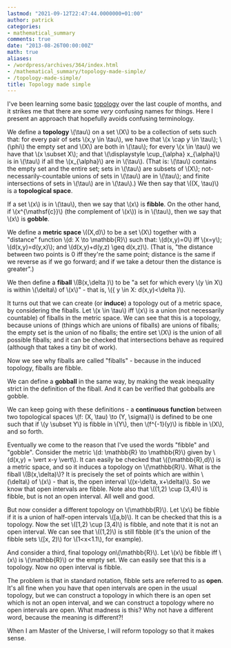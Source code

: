 ```yaml
---
lastmod: "2021-09-12T22:47:44.0000000+01:00"
author: patrick
categories:
- mathematical_summary
comments: true
date: "2013-08-26T00:00:00Z"
math: true
aliases:
- /wordpress/archives/364/index.html
- /mathematical_summary/topology-made-simple/
- /topology-made-simple/
title: Topology made simple
---
```

I've been learning some basic [topology][1] over the last couple of months, and it strikes me that there are some *very* confusing names for things. Here I present an approach that hopefully avoids confusing terminology.

We define a **topology** \\(\tau\\) on a set \\(X\\) to be a collection of sets such that: for every pair of sets \\(x,y \in \tau\\), we have that \\(x \cap y \in \tau\\); \\(\phi\\) the empty set and \\(X\\) are both in \\(\tau\\); for every \\(x \in \tau\\) we have that \\(x \subset X\\); and that \\(\displaystyle \cup_{\alpha} x_{\alpha}\\) is in \\(\tau\\) if all the \\(x_{\alpha}\\) are in \\(\tau\\). (That is: \\(\tau\\) contains the empty set and the entire set; sets in \\(\tau\\) are subsets of \\(X\\); not-necessarily-countable unions of sets in \\(\tau\\) are in \\(\tau\\); and finite intersections of sets in \\(\tau\\) are in \\(\tau\\).) We then say that \\((X, \tau)\\) is a **topological space**.

If a set \\(x\\) is in \\(\tau\\), then we say that \\(x\\) is **fibble**. On the other hand, if \\(x^{\mathsf{c}}\\) (the complement of \\(x\\)) is in \\(\tau\\), then we say that \\(x\\) is **gobble**.

We define a **metric space** \\((X,d)\\) to be a set \\(X\\) together with a "distance" function \\(d: X \to \mathbb{R}\\) such that: \\(d(x,y)=0\\) iff \\(x=y\\); \\(d(x,y)=d(y,x)\\); and \\(d(x,y)+d(y,z) \geq d(x,z)\\). (That is, "the distance between two points is 0 iff they're the same point; distance is the same if we reverse as if we go forward; and if we take a detour then the distance is greater".)

We then define a **fiball** \\(B(x,\delta )\\) to be "a set for which every \\(y \in X\\) is within \\(\delta\\) of \\(x\\)" - that is, \\(\{ y \in X: d(x,y)<\delta \}\\).

It turns out that we can create (or **induce**) a topology out of a metric space, by considering the fiballs. Let \\(x \in \tau\\) iff \\(x\\) is a union (not necessarily countable) of fiballs in the metric space. We can see that this is a topology, because unions of (things which are unions of fiballs) are unions of fiballs; the empty set is the union of no fiballs; the entire set \\(X\\) is the union of all possible fiballs; and it can be checked that intersections behave as required (although that takes a tiny bit of work).

Now we see why fiballs are called "fiballs" - because in the induced topology, fiballs are fibble.

We can define a **gobball** in the same way, by making the weak inequality strict in the definition of the fiball. And it can be verified that gobballs are gobble.

We can keep going with these definitions - a **continuous function** between two topological spaces \\(f: (X, \tau) \to (Y, \sigma)\\) is defined to be one such that if \\(y \subset Y\\) is fibble in \\(Y\\), then \\(f^{-1}(y)\\) is fibble in \\(X\\), and so forth.

Eventually we come to the reason that I've used the words "fibble" and "gobble". Consider the metric \\(d: \mathbb{R} \to \mathbb{R}\\) given by \\(d(x,y) = \vert x-y \vert\\). It can easily be checked that \\((\mathbb{R},d)\\) is a metric space, and so it induces a topology on \\(\mathbb{R}\\). What is the fiball \\(B(x,\delta)\\)? It is precisely the set of points which are within \\(\delta\\) of \\(x\\) - that is, the open interval \\((x-\delta, x+\delta)\\). So we know that open intervals are fibble. Note also that \\((1,2) \cup (3,4)\\) is fibble, but is not an open interval. All well and good.

But now consider a different topology on \\(\mathbb{R}\\). Let \\(x\\) be fibble if it is a union of half-open intervals \\([a,b)\\). It can be checked that this is a topology. Now the set \\([1,2) \cup [3,4)\\) is fibble, and note that it is not an open interval. We can see that \\((1,2)\\) is still fibble (it's the union of the fibble sets \\([x, 2)\\) for \\(1<x<1.1\\), for example).

And consider a third, final topology on\\(\mathbb{R}\\). Let \\(x\\) be fibble iff \\(x\\) is \\(\mathbb{R}\\) or the empty set. We can easily see that this is a topology. Now no open interval is fibble.

The problem is that in standard notation, fibble sets are referred to as **open**. It's all fine when you have that open intervals are open in the usual topology, but we can construct a topology in which there is an open set which is not an open interval, and we can construct a topology where no open intervals are open. What madness is this? Why not have a different word, because the meaning is different?!

When I am Master of the Universe, I will reform topology so that it makes sense.

 [1]: https://en.wikipedia.org/wiki/Topology "Topology Wikipedia page"
